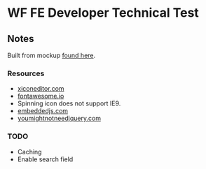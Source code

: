 # WF FE Developer Technical Test

## Notes

Built from mockup [found here](https://github.com/westfield/technical_tests/blob/master/design_assets/mockup.png).

### Resources

- [xiconeditor.com](http://xiconeditor.com/)
- [fontawesome.io](http://fontawesome.io/)
 - Spinning icon does not support IE9.
- [embeddedjs.com](http://embeddedjs.com/)
- [youmightnotneedjquery.com](http://youmightnotneedjquery.com/)

### TODO

- Caching
- Enable search field